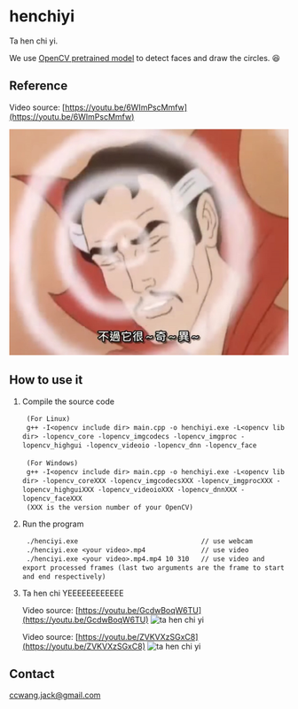 # henchiyi

Ta hen chi yi.

We use [OpenCV pretrained model](https://github.com/opencv/opencv/tree/master/samples/dnn/face_detector) to detect faces and draw the circles. :laughing:

## Reference

Video source: [https://youtu.be/6WImPscMmfw](https://youtu.be/6WImPscMmfw)

![ta hen chi yi](tahenchiyi.jpg)

## How to use it

1. Compile the source code

        (For Linux)
        g++ -I<opencv include dir> main.cpp -o henchiyi.exe -L<opencv lib dir> -lopencv_core -lopencv_imgcodecs -lopencv_imgproc -lopencv_highgui -lopencv_videoio -lopencv_dnn -lopencv_face

        (For Windows)
        g++ -I<opencv include dir> main.cpp -o henchiyi.exe -L<opencv lib dir> -lopencv_coreXXX -lopencv_imgcodecsXXX -lopencv_imgprocXXX -lopencv_highguiXXX -lopencv_videoioXXX -lopencv_dnnXXX -lopencv_faceXXX
        (XXX is the version number of your OpenCV)

1. Run the program

        ./henciyi.exe                               // use webcam
        ./henciyi.exe <your video>.mp4              // use video
        ./henciyi.exe <your video>.mp4.mp4 10 310   // use video and export processed frames (last two arguments are the frame to start and end respectively)

1. Ta hen chi YEEEEEEEEEEEE

    Video source: [https://youtu.be/GcdwBoqW6TU](https://youtu.be/GcdwBoqW6TU)
    ![ta hen chi yi](result1.gif)

    Video source: [https://youtu.be/ZVKVXzSGxC8](https://youtu.be/ZVKVXzSGxC8)
    ![ta hen chi yi](result2.gif)

## Contact

ccwang.jack@gmail.com
